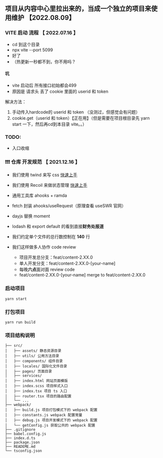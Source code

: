 ## 项目从内容中心里拉出来的，当成一个独立的项目来使用维护 【2022.08.09】

### VITE 启动 流程 【 2022.07.16 】
 - cd 到这个目录
 - npx vite --port 5099
 - 好了
 - （热更新一秒都不到，你不用吗？

#### 坑
 - vite 启动后 所有接口初始都会499
 - 原因是 请求头 丢了 cookie 里面的 userid 和 token

解决方法：
 1. 手动传入hardcode的 userid 和 token （没测过，但感觉会有问题）
 2. cookie.get（userid 和 token）【正在用】（但是需要在项目根目录先 yarn start 一下，然后再cd到本目录 vite。。）

### TODO:

- 入口收缩


### ❗️❗️❗ 仓库 开发规范 【 2021.12.16 】

- 我们使用 twind 来写 css [快速上手](https://tezign.feishu.cn/docs/doccnKHJoGCcVKIh8KdVVSZSpsdm)

- 我们使用 Recoil 来做状态管理 [快速上手](https://tezign.feishu.cn/docs/doccnYAPYp9inQcEC8Ym8uK0YCg)

- 通用工具库 ahooks + ramda

- fetch 封装 ahooks/useRequest（原理查看 useSWR 官网）

- dayjs 替换 moment

- lodash 和 export default 的看到直接**财务处报道**

- 我们约定单个文件的总行数控制在 **140** 行

- 我们这样做多人协作 code review

  - 项目开发总分支：feat/content-2.XX.0
  - 单人开发分支：feat/content-2.XX.0-[your-name]
  - 每晚**六点**面对面 review code
  - feat/content-2.XX.0-[your-name] merge to feat/content-2.XX.0

### 启动项目

`yarn start`

### 打包项目

`yarn run build`

### 项目结构说明

```
├── src/
│   ├── assets/ 静态资源目录
│   ├── utils/ 公用方法目录
│   ├── components/ 组件目录
│   ├── locales/ 国际化文件目录
│   ├── pages/ 页面目录
│   ├── services/
│   ├── index.html 网站页面模版
│   ├── index.scss 项目样式入口
│   ├── index.tsx 项目 ts 入口
│   ├── router.tsx 项目的路由配置
│   └── ...
├── webpack/
│   ├── build.js 项目打包模式下的 webpack 配置
│   ├── constants.js webpack 配置常量
│   ├── debug.js 项目开发模式下的 webpack 配置
│   └── getConfig.js 获取公共的 webpack 配置
├── .gitignore
├── babel.config.js
├── index.d.ts
├── package.json
├── READEME.md
└── tsconfig.json
```

